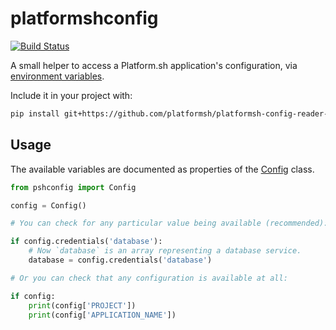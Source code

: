 # platformshconfig

[![Build Status](https://travis-ci.org/platformsh/platformsh-config-reader-python3.svg?branch=master)](https://travis-ci.org/platformsh/platformsh-config-reader-python3)

A small helper to access a Platform.sh application's configuration, via [environment variables](https://docs.platform.sh/development/variables.html).

Include it in your project with:

```bash
pip install git+https://github.com/platformsh/platformsh-config-reader-python3.git
```

## Usage

The available variables are documented as properties of the [Config](pshconfig/config.py) class.

```python
from pshconfig import Config

config = Config()

# You can check for any particular value being available (recommended):

if config.credentials('database'):
    # Now `database` is an array representing a database service.
    database = config.credentials('database')

# Or you can check that any configuration is available at all:

if config:
    print(config['PROJECT'])
    print(config['APPLICATION_NAME'])


```